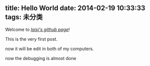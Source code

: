 title: Hello World
date: 2014-02-19 10:33:33
tags: 未分类
---

Welcome to [*laisj's github page*](http://laisj.github.io)! 

This is the very first post. 

now it will be edit in both of my computers.

now the debugging is almost done
